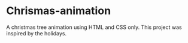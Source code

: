 # Chrismas-animation
A christmas tree animation using HTML and CSS only. This project was inspired by the holidays. 
